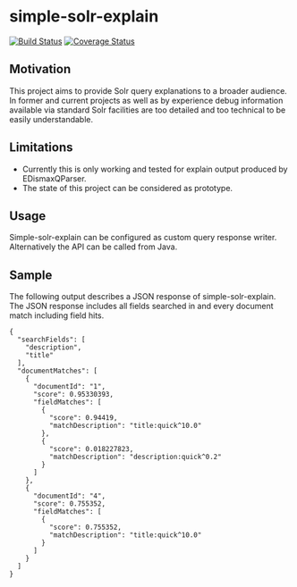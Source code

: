 # simple-solr-explain
[![Build Status](https://travis-ci.org/fyrz/simple-solr-explain.png)](https://travis-ci.org/fyrz/simple-solr-explain) [![Coverage Status](https://coveralls.io/repos/fyrz/simple-solr-explain/badge.svg?branch=master)](https://coveralls.io/r/fyrz/simple-solr-explain?branch=master)

## Motivation
This project aims to provide Solr query explanations to a broader audience. In former and current projects as well as by experience debug information available via standard Solr facilities are too detailed and too technical to be easily understandable.

## Limitations
- Currently this is only working and tested for explain output produced by EDismaxQParser.
- The state of this project can be considered as prototype.

## Usage
Simple-solr-explain can be configured as custom query response writer. Alternatively the API can be called from Java.

## Sample
The following output describes a JSON response of simple-solr-explain. The JSON response includes all fields searched in and every document match including field hits.

```
{
  "searchFields": [
    "description",
    "title"
  ],
  "documentMatches": [
    {
      "documentId": "1",
      "score": 0.95330393,
      "fieldMatches": [
        {
          "score": 0.94419,
          "matchDescription": "title:quick^10.0"
        },
        {
          "score": 0.018227823,
          "matchDescription": "description:quick^0.2"
        }
      ]
    },
    {
      "documentId": "4",
      "score": 0.755352,
      "fieldMatches": [
        {
          "score": 0.755352,
          "matchDescription": "title:quick^10.0"
        }
      ]
    }
  ]
}
```
